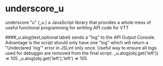 # underscore_u
underscore "u" (_u.) a JavaScript library that provides a whole mess of useful functional programming for writting API code for VTT

####_u.alog(text,optional label)
sends a "log" to the API Output Console. Advantage is the script should only have one "log" which will return a "Undeclared 'log'" error in JSLint only once. Useful way to ensure all logs used for debuggin are removed from the final script.
_u.alog(obj.get('left'))
=> 105
_u.alog(obj.get('left'),'left')
=> 105
